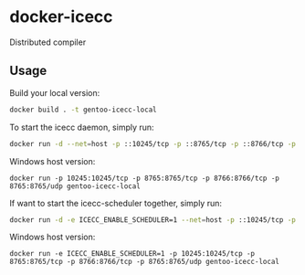 # docker-icecc

Distributed compiler

## Usage

Build your local version:

```sh
docker build . -t gentoo-icecc-local
```

To start the icecc daemon, simply run:

```sh
docker run -d --net=host -p ::10245/tcp -p ::8765/tcp -p ::8766/tcp -p ::8765/udp gentoo-icecc-local
```
Windows host version:
```
docker run -p 10245:10245/tcp -p 8765:8765/tcp -p 8766:8766/tcp -p 8765:8765/udp gentoo-icecc-local
```
If want to start the icecc-scheduler together, simply run:

```sh
docker run -d -e ICECC_ENABLE_SCHEDULER=1 --net=host -p ::10245/tcp -p ::8765/tcp -p ::8766/tcp -p ::8765/udp gentoo-icecc-local
```
Windows host version:
```
docker run -e ICECC_ENABLE_SCHEDULER=1 -p 10245:10245/tcp -p 8765:8765/tcp -p 8766:8766/tcp -p 8765:8765/udp gentoo-icecc-local
```
